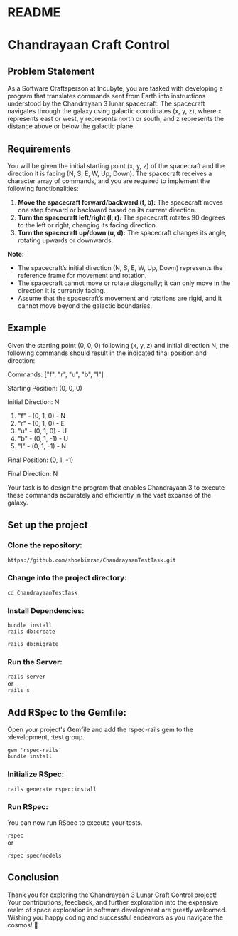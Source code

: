 # README
# Chandrayaan Craft Control

## Problem Statement

As a Software Craftsperson at Incubyte, you are tasked with developing a program that translates commands sent from Earth into instructions understood by the Chandrayaan 3 lunar spacecraft. The spacecraft navigates through the galaxy using galactic coordinates (x, y, z), where x represents east or west, y represents north or south, and z represents the distance above or below the galactic plane.

## Requirements

You will be given the initial starting point (x, y, z) of the spacecraft and the direction it is facing (N, S, E, W, Up, Down). The spacecraft receives a character array of commands, and you are required to implement the following functionalities:

1. **Move the spacecraft forward/backward (f, b):** The spacecraft moves one step forward or backward based on its current direction.
2. **Turn the spacecraft left/right (l, r):** The spacecraft rotates 90 degrees to the left or right, changing its facing direction.
3. **Turn the spacecraft up/down (u, d):** The spacecraft changes its angle, rotating upwards or downwards.

**Note:**
- The spacecraft’s initial direction (N, S, E, W, Up, Down) represents the reference frame for movement and rotation.
- The spacecraft cannot move or rotate diagonally; it can only move in the direction it is currently facing.
- Assume that the spacecraft’s movement and rotations are rigid, and it cannot move beyond the galactic boundaries.

## Example

Given the starting point (0, 0, 0) following (x, y, z) and initial direction N, the following commands should result in the indicated final position and direction:

Commands: ["f", "r", "u", "b", "l"]

Starting Position: (0, 0, 0)

Initial Direction: N

1. "f" - (0, 1, 0) - N
2. "r" - (0, 1, 0) - E
3. "u" - (0, 1, 0) - U
4. "b" - (0, 1, -1) - U
5. "l" - (0, 1, -1) - N

Final Position: (0, 1, -1)

Final Direction: N

Your task is to design the program that enables Chandrayaan 3 to execute these commands accurately and efficiently in the vast expanse of the galaxy.
## Set up the project
### Clone the repository:  
`https://github.com/shoebimran/ChandrayaanTestTask.git`  
### Change into the project directory:  

`cd ChandrayaanTestTask`  
### Install Dependencies:  
`bundle install`  
`rails db:create`  

`rails db:migrate`  
### Run the Server:  
`rails server`  
or  
`rails s`

## Add RSpec to the Gemfile:  
Open your project's Gemfile and add the rspec-rails gem to the :development, :test group.  

`gem 'rspec-rails'`   
`bundle install`
### Initialize RSpec:  
`rails generate rspec:install`
### Run RSpec:  

You can now run RSpec to execute your tests.  

`rspec`  
or  

`rspec spec/models`  

## Conclusion

Thank you for exploring the Chandrayaan 3 Lunar Craft Control project! Your contributions, feedback, and further exploration into the expansive realm of space exploration in software development are greatly welcomed. Wishing you happy coding and successful endeavors as you navigate the cosmos! 🚀
